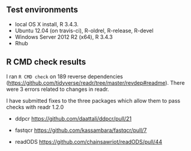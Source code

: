 ## Test environments
* local OS X install, R 3.4.3.
* Ubuntu 12.04 (on travis-ci), R-oldrel, R-release, R-devel
* Windows Server 2012 R2 (x64), R 3.4.3
* Rhub

## R CMD check results

I ran `R CMD check` on 189 reverse dependencies
(https://github.com/tidyverse/readr/tree/master/revdep#readme). There were 3 errors
related to changes in readr.

I have submitted fixes to the three packages which allow them to pass checks
with readr 1.2.0

* ddpcr
  https://github.com/daattali/ddpcr/pull/21

* fastqcr
  https://github.com/kassambara/fastqcr/pull/7

* readODS
  https://github.com/chainsawriot/readODS/pull/44
